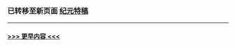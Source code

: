 
### 已转移至新页面 [纪元特稿](E纪元特稿.md?t=03140204) 


----
#### [ >>> 更早内容 <<< ](../indexes/nsc424-earlier.md)
